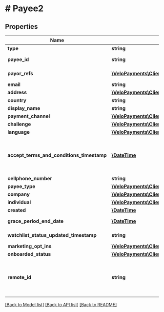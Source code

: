 # # Payee2

## Properties

Name | Type | Description | Notes
------------ | ------------- | ------------- | -------------
**type** | **string** |  | [optional]
**payee_id** | **string** |  | [optional] [readonly]
**payor_refs** | [**\VeloPayments\Client\Model\PayeePayorRefV2[]**](PayeePayorRefV2.md) |  | [optional] [readonly]
**email** | **string** |  | [optional]
**address** | [**\VeloPayments\Client\Model\PayeeAddress**](PayeeAddress.md) |  | [optional]
**country** | **string** |  | [optional]
**display_name** | **string** |  | [optional]
**payment_channel** | [**\VeloPayments\Client\Model\PayeePaymentChannel2**](PayeePaymentChannel2.md) |  | [optional]
**challenge** | [**\VeloPayments\Client\Model\Challenge**](Challenge.md) |  | [optional]
**language** | [**\VeloPayments\Client\Model\Language2**](Language2.md) |  | [optional]
**accept_terms_and_conditions_timestamp** | [**\DateTime**](\DateTime.md) | The timestamp when the payee last accepted T&amp;Cs | [optional] [readonly]
**cellphone_number** | **string** |  | [optional]
**payee_type** | [**\VeloPayments\Client\Model\PayeeType**](PayeeType.md) |  | [optional]
**company** | [**\VeloPayments\Client\Model\CompanyV1**](CompanyV1.md) |  | [optional]
**individual** | [**\VeloPayments\Client\Model\IndividualV1**](IndividualV1.md) |  | [optional]
**created** | [**\DateTime**](\DateTime.md) |  | [optional]
**grace_period_end_date** | [**\DateTime**](\DateTime.md) |  | [optional] [readonly]
**watchlist_status_updated_timestamp** | **string** |  | [optional] [readonly]
**marketing_opt_ins** | [**\VeloPayments\Client\Model\MarketingOptIn[]**](MarketingOptIn.md) |  | [optional]
**onboarded_status** | [**\VeloPayments\Client\Model\OnboardedStatus**](OnboardedStatus.md) |  | [optional]
**remote_id** | **string** | Remote Id must be between 1 and 100 characters long | [optional]

[[Back to Model list]](../../README.md#models) [[Back to API list]](../../README.md#endpoints) [[Back to README]](../../README.md)
